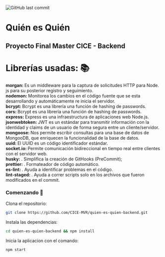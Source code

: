 ![GitHub last commit](https://img.shields.io/github/last-commit/CICE-MVR/MVR-Front?style=for-the-badge)

# Quién es Quién
## Proyecto Final Master CICE - Backend

# Librerías usadas: 📚

<strong> morgan: </strong> Es un middleware para la captura de solicitudes HTTP para Node. js para su posterior registro y seguimiento. <br/>
<strong> nodemon: </strong> Monitorea los cambios en el código fuente que se esta desarrollando y automáticamente re inicia el servidor. <br/>
<strong> bcrypt: </strong> Bcrypt es una librería una función de hashing de passwords. <br/>
<strong> cors: </strong> Bcrypt es una librería una función de hashing de passwords. <br/>
<strong> express: </strong> Express es una infraestructura de aplicaciones web Node.js.  <br/>
<strong> jsonwebtoken: </strong> JWT es un estándar para transmitir información con la identidad y claims de un usuario de forma segura entre un cliente/servidor. <br/>
<strong> mongoose: </strong> Nos permite escribir consultas para una base de datos de MongooDB, que enriquecen la funcionalidad de la base de datos. <br/>
<strong> uuid: </strong> El UUID es un código identificador estándar. <br/>
<strong> socket.io: </strong> Permite comunicación bidireccional en tiempo real entre clientes con el servidor web. <br/>
<strong> husky: </strong>. Simplifica la creación de GitHooks (PreCommit); <br/>
<strong> prettier: </strong>. Formateador de código automático. <br/>
<strong> es-lint: </strong>. Ayuda a identificar problemas en el código.<br/> 
<strong> lint-staged: </strong>. Ayuda a correr scripts solo en los archivos que fueron modificados en el commit.<br/>


### Comenzando 🚀

Clona el repositorio:

```sh
git clone https://github.com/CICE-MVR/quien-es-quien-backend.git
```

Instala las dependencias:

```sh
cd quien-es-quien-backend && npm install
```

Inicia la aplicacion con el comando:

```sh
npm start
```



